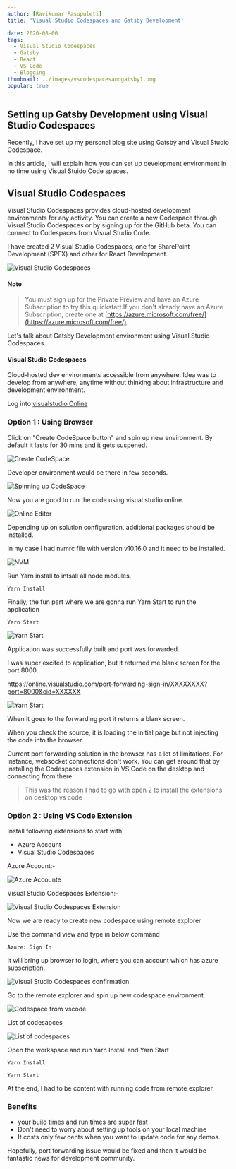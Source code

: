 ```yaml
---
author: [Ravikumar Pasupuleti]
title: 'Visual Studio Codespaces and Gatsby Development'

date: 2020-08-06
tags:
  - Visual Studio Codespaces
  - Gatsby
  - React
  - VS Code
  - Blogging
thumbnail: ../images/vscodespacesandgatsby1.png
popular: true
---
```


## Setting up Gatsby Development using Visual Studio Codespaces

Recently, I have set up my personal blog site using Gatsby and Visual Studio Codespace.

In this article, I will explain how you can set up development environment in no time using Visual Stuido Code spaces.

## Visual Studio Codespaces

Visual Studio Codespaces provides cloud-hosted development environments for any activity. You can create a new Codespace through Visual Studio Codespaces or by signing up for the GitHub beta. You can connect to Codespaces from Visual Studio Code.

I have created 2 Visual Studio Codespaces, one for SharePoint Development (SPFX) and other for React Development.

![Visual Studio Codespaces](../images/codespacesspfxandgatsby.png)

#### Note

> You must sign up for the Private Preview and have an Azure Subscription to try this quickstart.If you don't already have an Azure Subscription, create one at [https://azure.microsoft.com/free/](https://azure.microsoft.com/free/).

Let's talk about Gatsby Development environment using Visual Studio Codespaces.

#### Visual Studio Codespaces

Cloud-hosted dev environments accessible from anywhere. Idea was to develop from anywhere, anytime without thinking about infrastructure and development environment.

Log into [visualstudio Online ](https://online.visualstudio.com/environments)

### Option 1 : Using Browser

Click on "Create CodeSpace button" and spin up new environment. By default it lasts for 30 mins and it gets suspened.

![Create CodeSpace](../images/createblogcodespace.png)

Developer environment would be there in few seconds.

![Spinning up CodeSpace](../images/gatsbyvscode.png)

Now you are good to run the code using visual studio online.

![Online Editor](../images/vscodeonlineeditor.png)

Depending up on solution configuration, additional packages should be installed.

In my case I had nvmrc file with version v10.16.0 and it need to be installed.

![NVM](../images/installnvmmissing.png)

Run Yarn install to intsall all node modules.

```console
Yarn Install
```

Finally, the fun part where we are gonna run Yarn Start to run the application

```console
Yarn Start
```

![Yarn Start](../images/yarnstart.png)

Application was successfully built and port was forwarded.

I was super excited to application, but it returned me blank screen for the port 8000.

https://online.visualstudio.com/port-forwarding-sign-in/XXXXXXXX?port=8000&cid=XXXXXX

![Yarn Start](../images/m365expertsgatsby1.png)

When it goes to the forwarding port it returns a blank screen.

When you check the source, it is loading the initial page but not injecting the code into the browser.

Current port forwarding solution in the browser has a lot of limitations. For instance, websocket connections don't work. You can get around that by installing the Codespaces extension in VS Code on the desktop and connecting from there.

> This was the reason I had to go with open 2 to install the extensions on desktop vs code

### Option 2 : Using VS Code Extension

Install following extensions to start with.

- Azure Account
- Visual Studio Codespaces

Azure Account:-

![Azure Accounte](../images/installAzureAccountextension.png)

Visual Studio Codespaces Extension:-

![Visual Studio Codespaces Extension](../images/vscodespaceextension.png)

Now we are ready to create new codespace using remote explorer

Use the command view and type in below command

```console
Azure: Sign In
```

It will bring up browser to login, where you can account which has azure subscription.

![Visual Studio Codespaces confirmation](../images/vscodesignfromvscodedesktop.png)

Go to the remote explorer and spin up new codespace environment.

![Codespace from vscode](../images/spincodespacefromvscode1.png)

List of codesapces

![List of codespaces](../images/remoteexplorervscode.png)

Open the workspace and run Yarn Install and Yarn Start

```console
Yarn Install
```

```console
Yarn Start
```

At the end, I had to be content with running code from remote explorer.

### Benefits

- your build times and run times are super fast
- Don't need to worry about setting up tools on your local machine
- It costs only few cents when you want to update code for any demos.

Hopefully, port forwarding issue would be fixed and then it would be fantastic news for development community.
